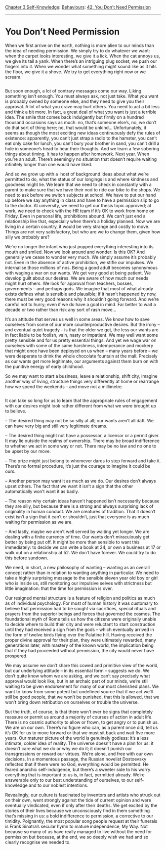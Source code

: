 [Chapter 3.Self-Knowledge](https://www.theschooloflife.com/thebookoflife/category/self-knowledge/): [Behaviours](https://www.theschooloflife.com/thebookoflife/category/self-knowledge/behaviours/): [42. You Don't Need Permission](https://www.theschooloflife.com/thebookoflife/you-dont-need-permission/)

* * *

# You Don’t Need Permission

When we first arrive on the earth, nothing is more alien to our minds than the idea of needing permission. We simply try to do whatever we want: when the carpet looks interesting, we give it a lick. When the cat annoys us, we give its tail a yank. When there’s an intriguing plug socket, we push our fingers into it. When we wonder what something might sound like as it hits the floor, we give it a shove. We try to get everything right now or we scream.

<figure class="aligncenter"><img src="https://www.theschooloflife.com/thebookoflife/wp-content/uploads/2019/10/https ___blogs-images.forbes.com_startswithabang_files_2016_10_ne0213-last-hubble-mission-1200x800.jpg" alt="" class="wp-image-23711" srcset="https://www.theschooloflife.com/thebookoflife/wp-content/uploads/2019/10/https___ blogs-images.forbes.com_startswithabang_files_2016_10_ne0213-last-hubble-mission-1200x800.jpg 960w, https://www.theschooloflife.com/thebookoflife/wp-content/uploads/2019/10/https ___blogs-images.forbes.com_startswithabang_files_2016_10_ne0213-last-hubble-mission-1200x800-300x200.jpg 300w, https://www.theschooloflife.com/thebookoflife/wp-content/uploads/2019/10/https___ blogs-images.forbes.com_startswithabang_files_2016_10_ne0213-last-hubble-mission-1200x800-768x511.jpg 768w" sizes="(max-width: 960px) 100vw, 960px"></figure>

But soon enough, a lot of contrary messages come our way. Liking something isn’t enough. You must always ask, not just take. What you want is probably owned by someone else, and they need to give you their approval. A lot of what you crave may hurt others. You need to act a bit less and think a bit more. In fact, a great deal of what you want is just a terrible idea. The smile that comes back indulgently but firmly on a hundred thousand occasions says as much: no, that’s someone else’s, no, we don’t do that sort of thing here; no, that would be unkind… Unfortunately, it seems as though the most exciting new ideas continuously defy the rules of existence: apparently, you can’t just strap a radio to the hamster, you can’t eat only cake for lunch, you can’t bury your brother in sand, you can’t drill a hole in someone’s head to hear their thoughts. And we learn a few sobering things about timing. It has to happen after homework. Next year. When you’re an adult. There’s seemingly no situation that doesn’t require waiting infinitely longer than one&nbsp;would have liked.

And so we grow up with a&nbsp; host of background ideas about what we’re permitted to do, what the status of our longings is and where kindness and goodness might lie. We learn that we need to check in constantly with a parent to make sure that we have their nod to ride our bike to the shops. We need to ask before we switch subjects at school. We have to put our hand up before we say anything in class and have to have a permission slip to go to the doctor. At university, we need to get our thesis topic approved; at work, we need to check with the HR team if it’s OK to work from home on Friday. Even in personal life, prohibitions abound. We can’t just end a relationship like that, especially when there’s a holiday planned. Now we are living in a certain country, it would be very strange and costly to move. Things are not very satisfactory, but who are we to change them, given how silly we probably are?

We’re no longer the infant who just popped everything interesting into its mouth and smiled. Now we look around and wonder: Is this OK? And generally we cease to wonder very much. We simply assume it’s probably not. Even in the absence of active prohibition, we stifle our impulses. We internalise those millions of nos. Being a good adult becomes synonymous with waging a war on our wants. We get very good at being patient. We develop guilt about our desires. We are aware of how much our needs might hurt others. We look for approval from teachers, bosses, governments – and perhaps gods. We imagine that most of what already exists defines what is sensible and plausible; if it hasn’t happened by now, there must be very good reasons why it shouldn’t going forward. And we’re careful not to hurry; even if we do have a goal in mind. Far better to wait a decade or two rather than risk any sort of rash move…

It’s an attitude that serves us well in some areas. We know how to save ourselves from some of our more counterproductive desires. But the irony – and eventual quiet tragedy – is that the older we get, the less our wants are in fact liable to be foolish, vain, nasty or impatient. We may well want some pretty sensible and for us pretty essential things. And yet we wage war on ourselves with some of the same harshness, intemperance and mockery that might once have been deployed on us when – many years before – we were desperate to drink the whole chocolate fountain at the mall. Precisely as our wants get more legitimate, our arguments against them burn on with the punitive energy of early childhood.

So we may want to start a business, leave a relationship, shift city, imagine another way of living, structure things very differently at home or rearrange how we spend the weekends – and move not a millimetre.

<figure class="aligncenter"><img src="https://www.theschooloflife.com/thebookoflife/wp-content/uploads/2019/10/The_Remains_of_the_Roman_Forum_by_David_Roberts.jpg" alt="" class="wp-image-23713" srcset="https://www.theschooloflife.com/thebookoflife/wp-content/uploads/2019/10/The_Remains_of_the_Roman_Forum_by_David_Roberts.jpg 800w, https://www.theschooloflife.com/thebookoflife/wp-content/uploads/2019/10/The_Remains_of_the_Roman_Forum_by_David_Roberts-300x150.jpg 300w, https://www.theschooloflife.com/thebookoflife/wp-content/uploads/2019/10/The_Remains_of_the_Roman_Forum_by_David_Roberts-768x383.jpg 768w" sizes="(max-width: 800px) 100vw, 800px"></figure>

It can take so long for us to learn that the appropriate rules of engagement with our desires might look rather different from what we were brought up to believe.&nbsp;

– The desired thing may not be so silly at all; our wants aren’t all daft. We can have very big and still very legitimate dreams.

– The desired thing might not have a possessor, a licensor or a permit giver. It may lie outside the realms of ownership. There may be broad indifference to whether we act in some way or not. There may be no law and no one to be upset by our move.&nbsp;

– The prize might just belong to whomever dares to step forward and take it. There’s no formal procedure, it’s just the courage to imagine it could be ours.&nbsp;

– Another person may want it as much as we do. Our desires don’t always upset others. The fact that we want it isn’t a sign that the other automatically won’t want it as badly.&nbsp;

– The reason why certain ideas haven’t happened isn’t necessarily because they are silly, but because there is a strong and always surprising lack of originality in human conduct. We are creatures of tradition. That it doesn’t exist isn’t a sign that it can’t or shouldn’t, just that everyone is as much waiting for permission as we are.

– And lastly, maybe we aren’t well served by waiting yet longer. We are dealing with a finite currency of time. Our wants don’t miraculously get better by being put off. It might be more than sensible to want this immediately: to decide we can write a book at 24, or own a business at 17 or walk out on a relationship at 52. We don’t have forever. We could try to do this before sundown.&nbsp;

We need, in short, a new philosophy of wanting – wanting as an overall concept rather than in relation to wanting anything in particular. We need to take a highly surprising message to the sensible eleven year old boy or girl who is inside us, still monitoring our impulsive selves with strictness but little imagination: that the time for permission is over.

Our resigned mental structure is a feature of religion and politics as much as of individual psychology. For most of human history it was customary to believe that permission had to be sought via sacrifices, special rituals and prayers from the superior beings and forces that governed the cosmos. The foundational myth of Rome tells us how the citizens were originally unable to decide where to build their city and were reluctant to start construction until they had received a sign from the gods – which eventually arrived in the form of twelve birds flying over the Palatine hill. Having received the proper divine approval for their plan, they were ultimately rewarded, many generations later, with mastery of the known world, the implication being that if they had proceeded without permission, the city would never have prospered.&nbsp;

We may assume we don’t share this cowed and primitive view of the world, but our underlying attitude – in its essential form – suggests we do. We don’t quite know whom we are asking, and we can’t say precisely what approval would look like, but in an archaic part of our minds, we’re still waiting to be given endorsement for many of our most cherished plans. We want to know from some potent but undefined source that if we act we’ll still be good people, that we won’t be punished, that this is allowed, that we won’t bring down retribution on ourselves or trouble the universe.&nbsp;

But the truth, of course, is that there won’t ever be signs that completely reassure or permit us around a majority of courses of action in adult life. There is no cosmic authority to allow or frown, to get angry or to punish us. We are on our own. There’s no figure who can, as a parent once did, tell us it’s OK for us to move forward or that we must sit back and wait five more years. Our maturer picture of the world is genuinely godless: it’s a less intimate, colder idea of reality. The universe doesn’t have a plan for us: it doesn’t care what we do or why we do it; it doesn’t punish our transgressions or reward our virtues. We’re alone, and free with our own decisions. In a momentous passage, the Russian novelist Dostoevsky reflected that if there were no God, everything would be permitted. He feared anarchic self-indulgence, but there’s a sweeter side to his worry: everything that is important to us is, in fact, permitted already. We’re answerable only to our best understanding of ourselves, to our self-knowledge and to our noblest intentions.&nbsp;

Revealingly, our culture is fascinated by inventors and artists who struck out on their own, went strongly against the tide of current opinion and were eventually vindicated, even if only after their deaths. We get excited by the stories of their lives because we unconsciously find in them something that’s missing in us: a bold indifference to permission, a corrective to our timidity. Poignantly, the most popular song people request at their funerals is Frank Sinatra’s secular hymn to mature independence, My Way. Not because so many of us have really managed to live without the need for permission but because, at the end, we so deeply wish we had and so clearly recognise we needed to.
